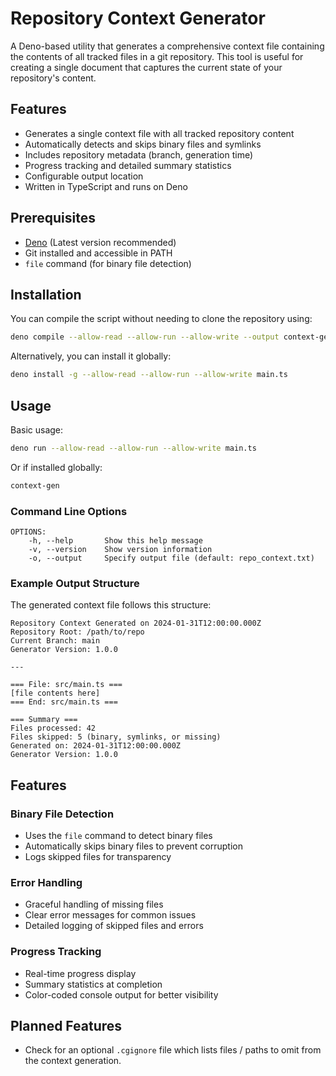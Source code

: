 # Repository Context Generator

A Deno-based utility that generates a comprehensive context file containing the contents of all tracked files in a git repository. This tool is useful for creating a single document that captures the current state of your repository's content.

## Features

- Generates a single context file with all tracked repository content
- Automatically detects and skips binary files and symlinks
- Includes repository metadata (branch, generation time)
- Progress tracking and detailed summary statistics
- Configurable output location
- Written in TypeScript and runs on Deno

## Prerequisites

- [Deno](https://deno.land/) (Latest version recommended)
- Git installed and accessible in PATH
- `file` command (for binary file detection)

## Installation

You can compile the script without needing to clone the repository using:
```bash
deno compile --allow-read --allow-run --allow-write --output context-gen https://raw.githubusercontent.com/JLCarveth/context-gen/refs/heads/master/main.ts
```

Alternatively, you can install it globally:
```bash
deno install -g --allow-read --allow-run --allow-write main.ts
```

## Usage

Basic usage:
```bash
deno run --allow-read --allow-run --allow-write main.ts
```

Or if installed globally:
```bash
context-gen
```

### Command Line Options

```
OPTIONS:
    -h, --help       Show this help message
    -v, --version    Show version information
    -o, --output     Specify output file (default: repo_context.txt)
```

### Example Output Structure

The generated context file follows this structure:
```
Repository Context Generated on 2024-01-31T12:00:00.000Z
Repository Root: /path/to/repo
Current Branch: main
Generator Version: 1.0.0

---

=== File: src/main.ts ===
[file contents here]
=== End: src/main.ts ===

=== Summary ===
Files processed: 42
Files skipped: 5 (binary, symlinks, or missing)
Generated on: 2024-01-31T12:00:00.000Z
Generator Version: 1.0.0
```

## Features

### Binary File Detection
- Uses the `file` command to detect binary files
- Automatically skips binary files to prevent corruption
- Logs skipped files for transparency

### Error Handling
- Graceful handling of missing files
- Clear error messages for common issues
- Detailed logging of skipped files and errors

### Progress Tracking
- Real-time progress display
- Summary statistics at completion
- Color-coded console output for better visibility


## Planned Features
- Check for an optional `.cgignore` file which lists files / paths to omit from the context generation.
